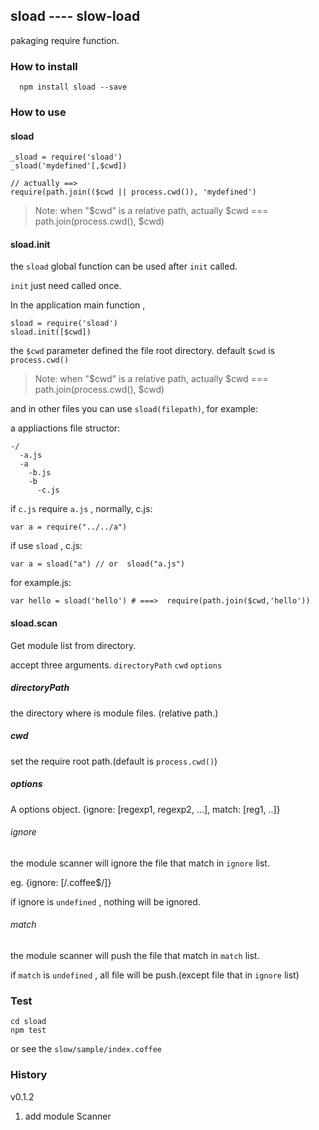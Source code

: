 sload ---- slow-load
---------
pakaging require function.

### How to install
```
  npm install sload --save
```

### How to use

#### sload
```
_sload = require('sload')
_sload('mydefined'[,$cwd])

// actually ==> 
require(path.join(($cwd || process.cwd()), 'mydefined')
```

>Note:
>when "$cwd" is a relative path, actually 
>$cwd === path.join(process.cwd(), $cwd)

#### sload.init
the ```sload``` global function can be used after ```init``` called.

```init``` just need called once.

In the application main function ,

```
sload = require('sload')
sload.init([$cwd])
```

the ```$cwd``` parameter defined the file root directory. 
default ```$cwd``` is ```process.cwd()```

>Note:
>when "$cwd" is a relative path, actually 
>$cwd === path.join(process.cwd(), $cwd)

and in other files you can use ```sload(filepath)```, for example:

a appliactions file structor:
```
-/
  -a.js
  -a
    -b.js
    -b
      -c.js
```
if ```c.js``` require ```a.js``` ,
normally, c.js:

```
var a = require("../../a")
```

if use ```sload``` , c.js: 

```
var a = sload("a") // or  sload("a.js")
```

for example.js:

```
var hello = sload('hello') # ===>  require(path.join($cwd,'hello'))
```

#### sload.scan
Get module list from directory.

accept three arguments. ```directoryPath``` ```cwd``` ```options```

##### directoryPath

the directory where is module files. (relative path.)

##### cwd

set the require root path.(default is ```process.cwd()```)

##### options

A options object. {ignore: [regexp1, regexp2, ...], match: [reg1, ..]}

###### ignore

the module scanner will ignore the file that match in ```ignore```  list.

eg. {ignore: [/\.coffee$/]}

if ignore is ```undefined``` , nothing will be ignored.

###### match

the module scanner will push the file that match in ```match```  list.

if ```match``` is ```undefined``` , all file will be push.(except file that in ```ignore``` list)

### Test

```
cd sload
npm test
```

or see the ```slow/sample/index.coffee```
 
 
### History

v0.1.2

1. add module Scanner